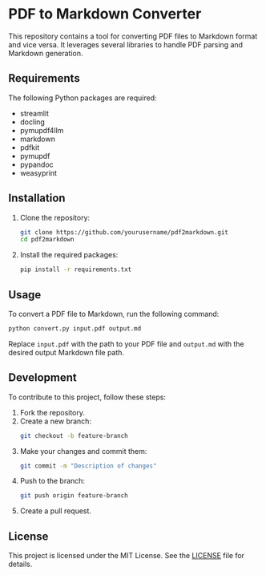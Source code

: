 # PDF to Markdown Converter

This repository contains a tool for converting PDF files to Markdown format and vice versa. It leverages several libraries to handle PDF parsing and Markdown generation.

## Requirements

The following Python packages are required:

- streamlit
- docling
- pymupdf4llm
- markdown
- pdfkit
- pymupdf
- pypandoc
- weasyprint

## Installation

1. Clone the repository:
    ```sh
    git clone https://github.com/yourusername/pdf2markdown.git
    cd pdf2markdown
    ```

2. Install the required packages:
    ```sh
    pip install -r requirements.txt
    ```

## Usage

To convert a PDF file to Markdown, run the following command:
```sh
python convert.py input.pdf output.md
```

Replace `input.pdf` with the path to your PDF file and `output.md` with the desired output Markdown file path.

## Development

To contribute to this project, follow these steps:

1. Fork the repository.
2. Create a new branch:
    ```sh
    git checkout -b feature-branch
    ```
3. Make your changes and commit them:
    ```sh
    git commit -m "Description of changes"
    ```
4. Push to the branch:
    ```sh
    git push origin feature-branch
    ```
5. Create a pull request.

## License

This project is licensed under the MIT License. See the [LICENSE](LICENSE) file for details.
